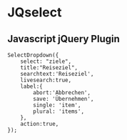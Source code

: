 # JQselect

## Javascript jQuery Plugin

```
SelectDropdown({
    select: "ziele",
    title:"Reiseziel",
    searchtext:'Reiseziel',
    livesearch:true,
    label:{
        abort:'Abbrechen',
        save: 'Übernehmen',
        single: 'item',
        plural: 'items',
    },
    action:true,
});
```
